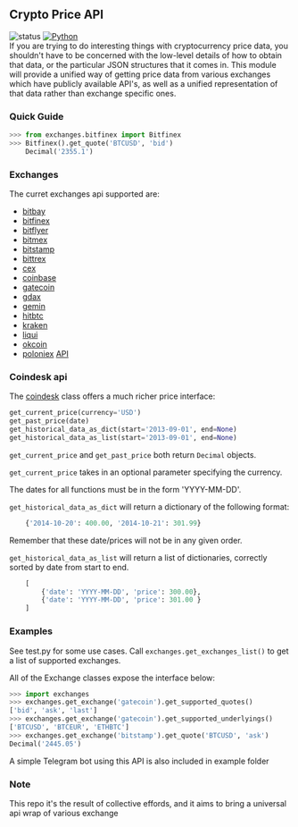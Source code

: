 Crypto Price API
----------------------------------------------------------------------
![status](https://img.shields.io/badge/Status-Testing-yellow.svg)
[![Python](https://img.shields.io/badge/python-powered-blue.svg)](https://www.python.org/) </br>
If you are trying to do interesting things with cryptocurrency price data,
you shouldn't have to be concerned with the low-level details of how
to obtain that data, or the particular JSON structures that it comes in.
This module will provide a unified way of getting price data from various
exchanges which have publicly available API's, as well as a unified
representation of that data rather than exchange specific ones.

### Quick Guide
```python
>>> from exchanges.bitfinex import Bitfinex
>>> Bitfinex().get_quote('BTCUSD', 'bid')
    Decimal('2355.1')
```

### Exchanges

The curret exchanges api supported are:
- [bitbay](https://bitbay.net/en)
- [bitfinex](https://www.bitfinex.com/)
- [bitflyer](https://bitflyer.com/en-us/)
- [bitmex](https://www.bitmex.com/)
- [bitstamp](https://www.bitstamp.net/)
- [bittrex](https://bittrex.com/)
- [cex](https://cex.io/)
- [coinbase](https://www.coinbase.com/)
- [gatecoin](https://gatecoin.com/)
- [gdax](https://www.gdax.com/)
- [gemin](https://gemini.com/)
- [hitbtc](https://hitbtc.com/)
- [kraken](https://www.kraken.com/)
- [liqui](https://liqui.io/)
- [okcoin](https://www.okcoin.com/)
- [poloniex](https://poloniex.com/) [API]()

### Coindesk api

The [coindesk](https://www.coindesk.com/api/) class offers a much richer price interface:
```Python
get_current_price(currency='USD')
get_past_price(date)
get_historical_data_as_dict(start='2013-09-01', end=None)
get_historical_data_as_list(start='2013-09-01', end=None)
```

`get_current_price` and `get_past_price` both return `Decimal` objects.

`get_current_price` takes in an optional parameter specifying the currency.

The dates for all functions must be in the form 'YYYY-MM-DD'.

`get_historical_data_as_dict` will return a dictionary of the following format:

```Python
    {'2014-10-20': 400.00, '2014-10-21': 301.99}
```
Remember that these date/prices will not be in any given order.

`get_historical_data_as_list` will return a list of dictionaries, correctly
sorted by date from start to end.

```Python
    [
        {'date': 'YYYY-MM-DD', 'price': 300.00},
        {'date': 'YYYY-MM-DD', 'price': 301.00 }
    ]
```

### Examples

See test.py for some use cases. Call ```exchanges.get_exchanges_list()``` to get a list of supported exchanges.

All of the Exchange classes expose the interface below:
```python
>>> import exchanges
>>> exchanges.get_exchange('gatecoin').get_supported_quotes()
['bid', 'ask', 'last']
>>> exchanges.get_exchange('gatecoin').get_supported_underlyings()
['BTCUSD', 'BTCEUR', 'ETHBTC']
>>> exchanges.get_exchange('bitstamp').get_quote('BTCUSD', 'ask')
Decimal('2445.05')
```

A simple Telegram bot using this API is also included in example folder

### Note

This repo it's the result of collective effords, and it aims to bring a universal api wrap of various exchange
